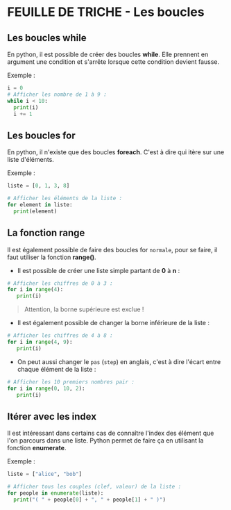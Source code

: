 # FEUILLE DE TRICHE - Les boucles

## Les boucles while
En python, il est possible de créer des boucles __while__.
Elle prennent en argument une condition et s'arrête lorsque cette condition devient fausse.

Exemple :
```python
i = 0
# Afficher les nombre de 1 à 9 :
while i < 10:
  print(i)
  i += 1
```

## Les boucles for

En python, il n'existe que des boucles __foreach__. C'est à dire qui itère sur une liste d'éléments.

Exemple :
```python
liste = [0, 1, 3, 8]

# Afficher les éléments de la liste :
for element in liste:
  print(element)
```

## La fonction range

Il est également possible de faire des boucles for `normale`, pour se faire, il faut utiliser la fonction __range()__.

- Il est possible de créer une liste simple partant de __0__ à __n__ :
```python
# Afficher les chiffres de 0 à 3 :
for i in range(4):
   print(i)
```
> Attention, la borne supérieure est exclue !

- Il est également possible de changer la borne inférieure de la liste :
```python
# Afficher les chiffres de 4 à 8 :
for i in range(4, 9):
   print(i)
```

- On peut aussi changer le `pas` (`step`) en anglais, c'est à dire l'écart entre chaque élément de la liste :
```python
# Afficher les 10 premiers nombres pair :
for i in range(0, 10, 2):
   print(i)
```

## Itérer avec les index

Il est intéressant dans certains cas de connaître l'index des élément que l'on parcours dans une liste. Python permet de faire ça en utilisant la fonction __enumerate__.

Exemple :
```python
liste = ["alice", "bob"]

# Afficher tous les couples (clef, valeur) de la liste :
for people in enumerate(liste):
  print("( " + people[0] + ", " + people[1] + " )")

```
